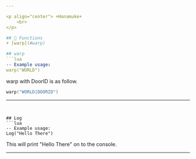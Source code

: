```yaml
---

<p align="center"> +Hanamuke+
    <br> 
</p>

## 📝 Functions
+ [warp](#warp)

## warp
```lua
-- Example usage:
warp("WORLD")
```
warp with DoorID is as follow.
```lua
warp("WORLD|DOORID")
```

---
```


## Log
```lua
-- Example usage:
Log("Hello There")
```
This will print "Hello There" on to the console.

---

